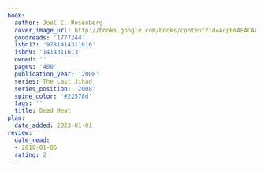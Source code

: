 ```yaml
---
book:
  author: Joel C. Rosenberg
  cover_image_url: http://books.google.com/books/content?id=AcpEmAEACAAJ&printsec=frontcover&img=1&zoom=1&source=gbs_api
  goodreads: '1777244'
  isbn13: '9781414311616'
  isbn9: '1414311613'
  owned: ''
  pages: '400'
  publication_year: '2008'
  series: The Last Jihad
  series_position: '2008'
  spine_color: '#22578d'
  tags: ''
  title: Dead Heat
plan:
  date_added: 2023-01-01
review:
  date_read:
  - 2010-01-06
  rating: 2
---
```

